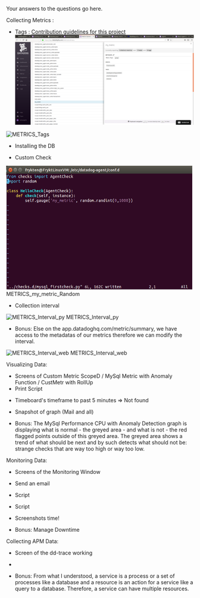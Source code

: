 Your answers to the questions go here.

Collecting Metrics :
 * Tags : 
[Contribution guidelines for this project](00_ASSETS/01_SCREENSHOTS/METRICS_Tags.png)
![Contribution guidelines for this project](00_ASSETS/01_SCREENSHOTS/METRICS_Tags.png)
<img src="00_ASSETS/01_SCREENSHOTS/METRICS_Tags" width="500" height="332" alt="METRICS_Tags">

 * Installing the DB

 * Custom Check
<img src="00_ASSETS/01_SCREENSHOTS/METRICS_my_metric_Random.png" width="500" height="332" alt="METRICS_my_metric_Random">
METRICS_my_metric_Random

 * Collection interval
<img src="00_ASSETS/01_SCREENSHOTS/METRICS_Interval_py" width="500" height="332" alt="METRICS_Interval_py">
METRICS_Interval_py

 * Bonus:
Else on the app.datadoghq.com/metric/summary, we have access to the metadatas of our metrics therefore we can modify the interval.
<img src="00_ASSETS/01_SCREENSHOTS/METRICS_Interval_web" width="500" height="332" alt="METRICS_Interval_web">
METRICS_Interval_web


Visualizing Data:
 - Screens of Custom Metric ScopeD / MySql Metric with Anomaly Function / CustMetr with RollUp
 - Print Script

 * Timeboard's timeframe to past 5 minutes => Not found

 * Snapshot of graph (Mail and all)

 * Bonus:
The MySql Performance CPU with Anomaly Detection graph is displaying what is normal - the greyed area - and what is not - the red flagged points outside of this greyed area. The greyed area shows a trend of what should be next and by such detects what should not be: strange checks that are way too high or way too low.


Monitoring Data:
 - Screens of the Monitoring Window

 * Send an email

 * Script 

 * Script

 * Screenshots time!

 * Bonus: Manage Downtime


Collecting APM Data:
 - Screen of the dd-trace working

 * 

 * Bonus:
From what I understood, a service is a process or a set of processes like a database and a resource is an action for a service like a query to a database. Therefore, a service can have multiple resources.
